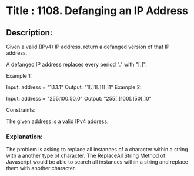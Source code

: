 # Title : 1108. Defanging an IP Address

## Description:

Given a valid (IPv4) IP address, return a defanged version of that IP address.

A defanged IP address replaces every period "." with "[.]".

Example 1:

Input: address = "1.1.1.1"
Output: "1[.]1[.]1[.]1"
Example 2:

Input: address = "255.100.50.0"
Output: "255[.]100[.]50[.]0"

Constraints:

The given address is a valid IPv4 address.

### Explanation:

The problem is asking to replace all instances of a character within a string with a another type of character. The ReplaceAll String Method of Javascript would be able to search all instances within a string and replace them with another character.
